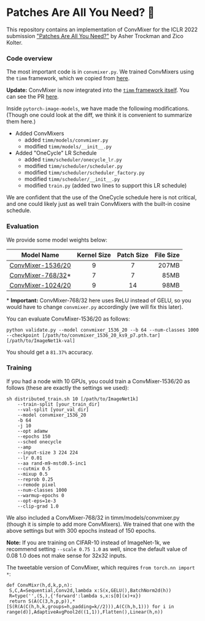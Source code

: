 # Patches Are All You Need? 🤷
This repository contains an implementation of ConvMixer for the ICLR 2022 submission ["Patches Are All You Need?"](https://openreview.net/forum?id=TVHS5Y4dNvM) by Asher Trockman and Zico Kolter.

### Code overview
The most important code is in `convmixer.py`. We trained ConvMixers using the `timm` framework, which we copied from [here](http://github.com/rwightman/pytorch-image-models).

__**Update:**__ ConvMixer is now integrated into the [`timm` framework itself](https://github.com/rwightman/pytorch-image-models). You can see the PR [here](https://github.com/rwightman/pytorch-image-models/pull/910).

Inside `pytorch-image-models`, we have made the following modifications. (Though one could look at the diff, we think it is convenient to summarize them here.)

- Added ConvMixers
  - added `timm/models/convmixer.py`
  - modified `timm/models/__init__.py`
- Added "OneCycle" LR Schedule
  - added `timm/scheduler/onecycle_lr.py`
  - modified `timm/scheduler/scheduler.py`
  - modified `timm/scheduler/scheduler_factory.py`
  - modified `timm/scheduler/__init__.py`
  - modified `train.py` (added two lines to support this LR schedule)

We are confident that the use of the OneCycle schedule here is not critical, and one could likely just as well
train ConvMixers with the built-in cosine schedule.

### Evaluation
We provide some model weights below:

| Model Name | Kernel Size | Patch Size | File Size |
|------------|:-----------:|:----------:|----------:|
|[ConvMixer-1536/20](https://github.com/tmp-iclr/convmixer/releases/download/v1.0/convmixer_1536_20_ks9_p7.pth.tar)| 9 | 7 | 207MB |
|[ConvMixer-768/32](https://github.com/tmp-iclr/convmixer/releases/download/v1.0/convmixer_768_32_ks7_p7_relu.pth.tar)\*| 7 | 7 | 85MB |
|[ConvMixer-1024/20](https://github.com/tmp-iclr/convmixer/releases/download/v1.0/convmixer_1024_20_ks9_p14.pth.tar)| 9 | 14 | 98MB |

\* **Important:** ConvMixer-768/32 here uses ReLU instead of GELU, so you would have to change `convmixer.py` accordingly (we will fix this later).

You can evaluate ConvMixer-1536/20 as follows:

```
python validate.py --model convmixer_1536_20 --b 64 --num-classes 1000 --checkpoint [/path/to/convmixer_1536_20_ks9_p7.pth.tar] [/path/to/ImageNet1k-val]
```

You should get a `81.37%` accuracy.

### Training
If you had a node with 10 GPUs, you could train a ConvMixer-1536/20 as follows (these are exactly the settings we used):

```
sh distributed_train.sh 10 [/path/to/ImageNet1k] 
    --train-split [your_train_dir] 
    --val-split [your_val_dir] 
    --model convmixer_1536_20 
    -b 64 
    -j 10 
    --opt adamw 
    --epochs 150 
    --sched onecycle 
    --amp 
    --input-size 3 224 224
    --lr 0.01 
    --aa rand-m9-mstd0.5-inc1 
    --cutmix 0.5 
    --mixup 0.5 
    --reprob 0.25 
    --remode pixel 
    --num-classes 1000 
    --warmup-epochs 0 
    --opt-eps=1e-3 
    --clip-grad 1.0
```

We also included a ConvMixer-768/32 in timm/models/convmixer.py (though it is simple to add more ConvMixers). We trained that one with the above settings but with 300 epochs instead of 150 epochs.

__**Note:**__ If you are training on CIFAR-10 instead of ImageNet-1k, we recommend setting `--scale 0.75 1.0` as well, since the default value of 0.08 1.0 does not make sense for 32x32 inputs.

The tweetable version of ConvMixer, which requires `from torch.nn import *`:

```
def ConvMixr(h,d,k,p,n):
 S,C,A=Sequential,Conv2d,lambda x:S(x,GELU(),BatchNorm2d(h))
 R=type('',(S,),{'forward':lambda s,x:s[0](x)+x})
 return S(A(C(3,h,p,p)),*[S(R(A(C(h,h,k,groups=h,padding=k//2))),A(C(h,h,1))) for i in range(d)],AdaptiveAvgPool2d((1,1)),Flatten(),Linear(h,n))
```
